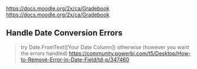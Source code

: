 


https://docs.moodle.org/2x/ca/Gradebook
https://docs.moodle.org/2x/ca/Gradebook


## Handle Date Conversion Errors
> try Date.FromText([Your Date Column]) otherwise (however you want the errors handled)
> https://community.powerbi.com/t5/Desktop/How-to-Remove-Error-in-Date-Field/td-p/347460


